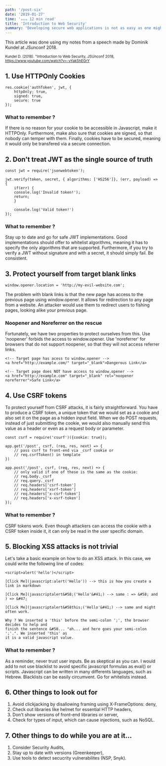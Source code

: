 ```yaml
---
path: '/post-six'
date: '2019-01-27'
time: '☕️☕️☕️ 12 min read'
title: 'Introduction to Web Security'
summary: 'Developing secure web applications is not as easy as one might think. Here is non exhaustive list of things to be on the look out for as a developer'
---
```


This article was done using my notes from a speech made by Dominik Kundel at JSunconf 2018.

<sub>Kundel D. (2018). "Introduction to Web Security, JSUnconf 2018, https://www.youtube.com/watch?v=-vYak5hEGrY</sub>

## 1. Use HTTPOnly Cookies 

```
res.cookie('authToken', jwt, {
	httpOnly; true,
	signed: true,
	secure: true
});
```

### What to remember ?

If there is no reason for your cookie to be accessible in Javascript, make it HTTPOnly. Furthermore, make also sure that cookies are signed, so that nobody can temper with them. Finally, cookies have to be secured, meaning it would only be transfered via a secure connection. 


## 2. Don't treat JWT as the single source of truth

```
const jwt = require('jsonwebtoken');

jwt.verify(token, secret, { algorithms: ['HS256']}, (err, payload) => {
	if(err) {
	console.log('Invalid token!');
	return;
	}

	console.log('Valid token!')
});
```
### What to remember ?
Stay up to date and go for safe JWT implementations. Good implementations should offer to whitelist algorithms, meaning it has to specify the only algorithms that are supported. Furthermore, if you try to verify a JWT without signature and with a secret, it should simply fail. Be consistent.

## 3. Protect yourself from target blank links

```
window.opener.location = 'http://my-evil-website.com';
```
The problem with blank links is that the new page has access to the previous page using window.opener. It allows for redirection to any page from a website. An attacker would use them to redirect users to fishing pages, looking alike your previous page. 

### Noopener and Noreferrer on the rescue 

Fortunately, we have two properties to protect ourselves from this.
Use 'noopener' forbids the access to window.opener. Use 'noreferrer' for browsers that do not support noopener, so that they will not access referrer links. 

```
<!-- Target page has acess to window.opener -->
<a href="http://example.com/" target="_blank">Dangerous Link</a>

<!-- Target page does NOT have access to window.opener -->
<a href="http://example.com" target="_blank" rel="noopener noreferrer">Safe Link</a>
```

## 4. Use CSRF tokens 

To protect yourself from CSRF attacks, it is fairly straightforward. You have to produce a CSRF token, a unique token that we would set as a cookie and also set it on the page as a hidden input field. When we do POST requests, instead of just submitting the cookie, we would also manually send this value as a header or even as a request body or parameter. 

```
const csrf = require('csurf')({cookie: true});

app.get('/post', csrf, (req, res, next) => {
	// pass csrf to front-end via _csrf cookie or
	// req.csrfToken() in template
})

app.post('/post', csrf, (req, res, next) +> {
	// only valid if one of these is the same as the cookie:
	// req.body._csrf
	// req.query._csrf
	// req.headers['csrf-token']
	// req.headers['xsrf-token']
	// req.headers['x-csrf-token']
	// req.headers['x-xsrf-token']
});
```

### What to remember ?

CSRF tokens work. Even though attackers can access the cookie with a CSRF token inside it, it can only be read in the user specific domain. 

## 5. Blocking XSS attacks is not trivial

Let's take a basic example on how to do an XSS attack. In this case, we could write the following line of codes:

```
<script>alert('hello')</script>

[Click Me](javascript:alert('Hello')) --> this is how you create a link in markdown

[Click Me](javascriptalert&#58;('Hello'&#41;) --> same : => &#58; and ) => &#47;

[Click Me](javascriptalert&#58this;('Hello'&#41;) --> same and might often work. 

Why ? We inserted a 'this' before the semi-colon ';', the browser decides to help and 
finish the sentence &#58... "ah... and here goes your semi-colon ';'.". We inserted 'this' as 
it is a valid javascript value. 
```

### What to remember ?

As a reminder, never trust user inputs. Be as skeptical as you can. I would add to not use blacklist to avoid specific javascript formulas as eval() or scripts. Javascript can be written in many differents languages, such as Hebrew. Blacklists can be easily circumvent. Go for whitelists instead.

## 6. Other things to look out for 

1. Avoid clickjacking by disallowing framing using X-FrameOptions: deny,
2. Check out libraries like helmet for essential HTTP headers,
3. Don't show versions of front-end libraries or server,
4. Check for types of input, which can cause injections, such as NoSQL. 

## 7. Other things to do while you are at it...

1. Consider Security Audits, 
2. Stay up to date with versions (Greenkeeper),
3. Use tools to detect secucrity vulnerabilites (NSP, Snyk).